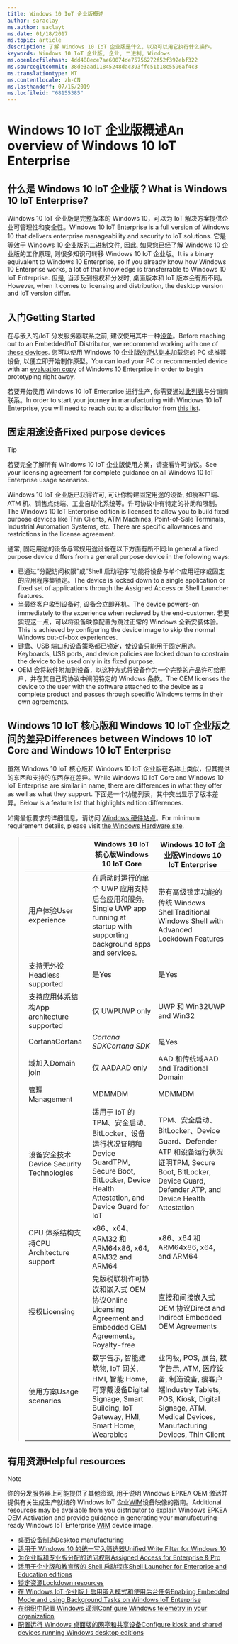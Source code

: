```yaml
---
title: Windows 10 IoT 企业版概述
author: saraclay
ms.author: saclayt
ms.date: 01/18/2017
ms.topic: article
description: 了解 Windows 10 IoT 企业版是什么，以及可以用它执行什么操作。
keywords: Windows 10 IoT 企业版, 企业, 二进制, Windows
ms.openlocfilehash: 4dd488ece7ae60074de75756272f52f392ebf322
ms.sourcegitcommit: 38de3aad11845248dac393ffc51b18c5596af4c3
ms.translationtype: MT
ms.contentlocale: zh-CN
ms.lasthandoff: 07/15/2019
ms.locfileid: "68155385"
---
```

# <a name="an-overview-of-windows-10-iot-enterprise"></a><span data-ttu-id="8de68-104">Windows 10 IoT 企业版概述</span><span class="sxs-lookup"><span data-stu-id="8de68-104">An overview of Windows 10 IoT Enterprise</span></span>

## <a name="what-is-windows-10-iot-enterprise"></a><span data-ttu-id="8de68-105">什么是 Windows 10 IoT 企业版？</span><span class="sxs-lookup"><span data-stu-id="8de68-105">What is Windows 10 IoT Enterprise?</span></span>
<span data-ttu-id="8de68-106">Windows 10 IoT 企业版是完整版本的 Windows 10，可以为 IoT 解决方案提供企业可管理性和安全性。</span><span class="sxs-lookup"><span data-stu-id="8de68-106">Windows 10 IoT Enterprise is a full version of Windows 10 that delivers enterprise manageability and security to IoT solutions.</span></span> <span data-ttu-id="8de68-107">它是等效于 Windows 10 企业版的二进制文件, 因此, 如果您已经了解 Windows 10 企业版的工作原理, 则很多知识可转移 Windows 10 IoT 企业版。</span><span class="sxs-lookup"><span data-stu-id="8de68-107">It is a binary equivalent to Windows 10 Enterprise, so if you already know how Windows 10 Enterprise works, a lot of that knowledge is transferrable to Windows 10 IoT Enterprise.</span></span> <span data-ttu-id="8de68-108">但是, 当涉及到授权和分发时, 桌面版本和 IoT 版本会有所不同。</span><span class="sxs-lookup"><span data-stu-id="8de68-108">However, when it comes to licensing and distribution, the desktop version and IoT version differ.</span></span> 

## <a name="getting-started"></a><span data-ttu-id="8de68-109">入门</span><span class="sxs-lookup"><span data-stu-id="8de68-109">Getting Started</span></span> 
<span data-ttu-id="8de68-110">在与嵌入的/IoT 分发服务器联系之前, 建议使用其中一种[设备](https://solutionsdirectory.intel.com/solutions-directory/processors/736/processors/766/processors/782/processors/788/processors/869/processors/879/processors/883/processors/888/processors/1053/processors/1058/processors/1103/processors/1107/processors/1110/processors/1117/processors/1133/processors/1135/processors/1139/processors/1141/processors/1175/processors/1192/processors/1344/processors/1348/processors/1349/processors/1371/processors/1392/processors/1729/processors/2284)。</span><span class="sxs-lookup"><span data-stu-id="8de68-110">Before reaching out to an Embedded/IoT Distributor, we recommend working with one of [these devices](https://solutionsdirectory.intel.com/solutions-directory/processors/736/processors/766/processors/782/processors/788/processors/869/processors/879/processors/883/processors/888/processors/1053/processors/1058/processors/1103/processors/1107/processors/1110/processors/1117/processors/1133/processors/1135/processors/1139/processors/1141/processors/1175/processors/1192/processors/1344/processors/1348/processors/1349/processors/1371/processors/1392/processors/1729/processors/2284).</span></span>  <span data-ttu-id="8de68-111">您可以使用 Windows 10 企业[版的评估副本](https://www.microsoft.com/en-us/evalcenter/evaluate-windows-10-enterprise)加载您的 PC 或推荐设备, 以便立即开始制作原型。</span><span class="sxs-lookup"><span data-stu-id="8de68-111">You can load your PC or recommended device with an [evaluation copy](https://www.microsoft.com/en-us/evalcenter/evaluate-windows-10-enterprise) of Windows 10 Enterprise in order to begin prototyping right away.</span></span>

<span data-ttu-id="8de68-112">若要开始使用 Windows 10 IoT Enterprise 进行生产, 你需要通过[此列表](http://wincom.blob.core.windows.net/documents/Windows_IoT_Distributor_Information.pdf)与分销商联系。</span><span class="sxs-lookup"><span data-stu-id="8de68-112">In order to start your journey in manufacturing with Windows 10 IoT Enterprise, you will need to reach out to a distributor from [this list](http://wincom.blob.core.windows.net/documents/Windows_IoT_Distributor_Information.pdf).</span></span> 

## <a name="fixed-purpose-devices"></a><span data-ttu-id="8de68-113">固定用途设备</span><span class="sxs-lookup"><span data-stu-id="8de68-113">Fixed purpose devices</span></span> 

> [!TIP]
> <span data-ttu-id="8de68-114">若要完全了解所有 Windows 10 IoT 企业版使用方案，请查看许可协议。</span><span class="sxs-lookup"><span data-stu-id="8de68-114">See your licensing agreement for complete guidance on all Windows 10 IoT Enterprise usage scenarios.</span></span>

<span data-ttu-id="8de68-115">Windows 10 IoT 企业版已获得许可, 可让你构建固定用途的设备, 如瘦客户端、ATM 机、销售点终端、工业自动化系统等。许可协议中有特定的补助和限制。</span><span class="sxs-lookup"><span data-stu-id="8de68-115">The Windows 10 IoT Enterprise edition is licensed to allow you to build fixed purpose devices like Thin Clients, ATM Machines, Point-of-Sale Terminals, Industrial Automation Systems, etc.  There are specific allowances and restrictions in the license agreement.</span></span> 

<span data-ttu-id="8de68-116">通常, 固定用途的设备与常规用途设备在以下方面有所不同:</span><span class="sxs-lookup"><span data-stu-id="8de68-116">In general a fixed purpose device differs from a general purpose device in the following ways:</span></span>  
* <span data-ttu-id="8de68-117">已通过“分配访问权限”或“Shell 启动程序”功能将设备与单个应用程序或固定的应用程序集锁定。</span><span class="sxs-lookup"><span data-stu-id="8de68-117">The device is locked down to a single application or fixed set of applications through the Assigned Access or Shell Launcher features.</span></span>  
* <span data-ttu-id="8de68-118">当最终客户收到设备时, 设备会立即开机。</span><span class="sxs-lookup"><span data-stu-id="8de68-118">The device powers-on immediately to the experience when recieved by the end-customer.</span></span> <span data-ttu-id="8de68-119">若要实现这一点，可以将设备映像配置为跳过正常的 Windows 全新安装体验。</span><span class="sxs-lookup"><span data-stu-id="8de68-119">This is achieved by configuring the device image to skip the normal Windows out-of-box experiences.</span></span>
* <span data-ttu-id="8de68-120">键盘、USB 端口和设备策略都已锁定，使设备只能用于固定用途。</span><span class="sxs-lookup"><span data-stu-id="8de68-120">Keyboards, USB ports, and device policies are locked down to constrain the device to be used only in its fixed purpose.</span></span>  
* <span data-ttu-id="8de68-121">OEM 会将软件附加到设备，以这种方式将设备作为一个完整的产品许可给用户，并在其自己的协议中阐明特定的 Windows 条款。</span><span class="sxs-lookup"><span data-stu-id="8de68-121">The OEM licenses the device to the user with the software attached to the device as a complete product and passes through specific Windows terms in their own agreements.</span></span>

## <a name="differences-between-windows-10-iot-core-and-windows-10-iot-enterprise"></a><span data-ttu-id="8de68-122">Windows 10 IoT 核心版和 Windows 10 IoT 企业版之间的差异</span><span class="sxs-lookup"><span data-stu-id="8de68-122">Differences between Windows 10 IoT Core and Windows 10 IoT Enterprise</span></span>
<span data-ttu-id="8de68-123">虽然 Windows 10 IoT 核心版和 Windows 10 IoT 企业版在名称上类似，但其提供的东西和支持的东西存在差异。</span><span class="sxs-lookup"><span data-stu-id="8de68-123">While Windows 10 IoT Core and Windows 10 IoT Enterprise are similar in name, there are differences in what they offer as well as what they support.</span></span> <span data-ttu-id="8de68-124">下面是一个功能列表，其中突出显示了版本差异。</span><span class="sxs-lookup"><span data-stu-id="8de68-124">Below is a feature list that highlights edition differences.</span></span>

<span data-ttu-id="8de68-125">如需最低要求的详细信息，请访问 [Windows 硬件站点](https://docs.microsoft.com/windows-hardware/design/minimum/minimum-hardware-requirements-overview)。</span><span class="sxs-lookup"><span data-stu-id="8de68-125">For minimum requirement details, please visit [the Windows Hardware site](https://docs.microsoft.com/windows-hardware/design/minimum/minimum-hardware-requirements-overview).</span></span>

> |             | <span data-ttu-id="8de68-126">Windows 10 IoT 核心版</span><span class="sxs-lookup"><span data-stu-id="8de68-126">Windows 10 IoT Core</span></span>  |  <span data-ttu-id="8de68-127">Windows 10 IoT 企业版</span><span class="sxs-lookup"><span data-stu-id="8de68-127">Windows 10 IoT Enterprise</span></span>  |
> |-------------|----------|---------|
> | <span data-ttu-id="8de68-128">用户体验</span><span class="sxs-lookup"><span data-stu-id="8de68-128">User experience</span></span> | <span data-ttu-id="8de68-129">在启动时运行的单个 UWP 应用支持后台应用和服务。</span><span class="sxs-lookup"><span data-stu-id="8de68-129">Single UWP app running at startup with supporting background apps and services.</span></span> | <span data-ttu-id="8de68-130">带有高级锁定功能的传统 Windows Shell</span><span class="sxs-lookup"><span data-stu-id="8de68-130">Traditional Windows Shell with Advanced Lockdown Features</span></span> |
> | <span data-ttu-id="8de68-131">支持无外设</span><span class="sxs-lookup"><span data-stu-id="8de68-131">Headless supported</span></span> | <span data-ttu-id="8de68-132">是</span><span class="sxs-lookup"><span data-stu-id="8de68-132">Yes</span></span> | <span data-ttu-id="8de68-133">是</span><span class="sxs-lookup"><span data-stu-id="8de68-133">Yes</span></span> |
> | <span data-ttu-id="8de68-134">支持应用体系结构</span><span class="sxs-lookup"><span data-stu-id="8de68-134">App architecture supported</span></span> | <span data-ttu-id="8de68-135">仅 UWP</span><span class="sxs-lookup"><span data-stu-id="8de68-135">UWP only</span></span> | <span data-ttu-id="8de68-136">UWP 和 Win32</span><span class="sxs-lookup"><span data-stu-id="8de68-136">UWP and Win32</span></span> |
> | <span data-ttu-id="8de68-137">Cortana</span><span class="sxs-lookup"><span data-stu-id="8de68-137">Cortana</span></span> | <span data-ttu-id="8de68-138">*Cortana SDK*</span><span class="sxs-lookup"><span data-stu-id="8de68-138">*Cortana SDK*</span></span> | <span data-ttu-id="8de68-139">是</span><span class="sxs-lookup"><span data-stu-id="8de68-139">Yes</span></span> |
> | <span data-ttu-id="8de68-140">域加入</span><span class="sxs-lookup"><span data-stu-id="8de68-140">Domain join</span></span> | <span data-ttu-id="8de68-141">仅 AAD</span><span class="sxs-lookup"><span data-stu-id="8de68-141">AAD only</span></span> | <span data-ttu-id="8de68-142">AAD 和传统域</span><span class="sxs-lookup"><span data-stu-id="8de68-142">AAD and Traditional Domain</span></span> |
> | <span data-ttu-id="8de68-143">管理</span><span class="sxs-lookup"><span data-stu-id="8de68-143">Management</span></span> | <span data-ttu-id="8de68-144">MDM</span><span class="sxs-lookup"><span data-stu-id="8de68-144">MDM</span></span> | <span data-ttu-id="8de68-145">MDM</span><span class="sxs-lookup"><span data-stu-id="8de68-145">MDM</span></span> |
> | <span data-ttu-id="8de68-146">设备安全技术</span><span class="sxs-lookup"><span data-stu-id="8de68-146">Device Security Technologies</span></span> | <span data-ttu-id="8de68-147">适用于 IoT 的 TPM、安全启动、BitLocker、设备运行状况证明和 Device Guard</span><span class="sxs-lookup"><span data-stu-id="8de68-147">TPM, Secure Boot, BitLocker, Device Health Attestation, and Device Guard for IoT</span></span> | <span data-ttu-id="8de68-148">TPM、安全启动、BitLocker、Device Guard、Defender ATP 和设备运行状况证明</span><span class="sxs-lookup"><span data-stu-id="8de68-148">TPM, Secure Boot, BitLocker, Device Guard, Defender ATP, and Device Health Attestation</span></span> |
> | <span data-ttu-id="8de68-149">CPU 体系结构支持</span><span class="sxs-lookup"><span data-stu-id="8de68-149">CPU Architecture support</span></span> | <span data-ttu-id="8de68-150">x86、x64、ARM32 和 ARM64</span><span class="sxs-lookup"><span data-stu-id="8de68-150">x86, x64, ARM32 and ARM64</span></span> | <span data-ttu-id="8de68-151">x86、x64 和 ARM64</span><span class="sxs-lookup"><span data-stu-id="8de68-151">x86, x64, and ARM64</span></span> |
> | <span data-ttu-id="8de68-152">授权</span><span class="sxs-lookup"><span data-stu-id="8de68-152">Licensing</span></span> | <span data-ttu-id="8de68-153">免版税联机许可协议和嵌入式 OEM 协议</span><span class="sxs-lookup"><span data-stu-id="8de68-153">Online Licensing Agreement and Embedded OEM Agreements, Royalty-free</span></span> | <span data-ttu-id="8de68-154">直接和间接嵌入式 OEM 协议</span><span class="sxs-lookup"><span data-stu-id="8de68-154">Direct and Indirect Embedded OEM Agreements</span></span> |
> | <span data-ttu-id="8de68-155">使用方案</span><span class="sxs-lookup"><span data-stu-id="8de68-155">Usage scenarios</span></span> | <span data-ttu-id="8de68-156">数字告示, 智能建筑物, IoT 网关, HMI, 智能 Home, 可穿戴设备</span><span class="sxs-lookup"><span data-stu-id="8de68-156">Digital Signage, Smart Building, IoT Gateway, HMI, Smart Home, Wearables</span></span> | <span data-ttu-id="8de68-157">业内板, POS, 展台, 数字告示, ATM, 医疗设备, 制造设备, 瘦客户端</span><span class="sxs-lookup"><span data-stu-id="8de68-157">Industry Tablets, POS, Kiosk, Digital Signage, ATM, Medical Devices, Manufacturing Devices, Thin Client</span></span> |

## <a name="helpful-resources"></a><span data-ttu-id="8de68-158">有用资源</span><span class="sxs-lookup"><span data-stu-id="8de68-158">Helpful resources</span></span>
> [!NOTE]
> <span data-ttu-id="8de68-159">你的分发服务器上可能提供了其他资源, 用于说明 Windows EPKEA OEM 激活并提供有关生成生产就绪的 Windows IoT 企业[WIM](https://msdn.microsoft.com/library/windows/desktop/dd861280.aspx)设备映像的指南。</span><span class="sxs-lookup"><span data-stu-id="8de68-159">Additional resources may be available from you distributor to explain Windows EPKEA OEM Activation and provide guidance in generating your manufacturing-ready Windows IoT Enterprise [WIM](https://msdn.microsoft.com/library/windows/desktop/dd861280.aspx) device image.</span></span>

* [<span data-ttu-id="8de68-160">桌面设备制造</span><span class="sxs-lookup"><span data-stu-id="8de68-160">Desktop manufacturing</span></span>](https://docs.microsoft.com/windows-hardware/manufacture/desktop/)
* [<span data-ttu-id="8de68-161">适用于 Windows 10 的统一写入筛选器</span><span class="sxs-lookup"><span data-stu-id="8de68-161">Unified Write Filter for Windows 10</span></span>](https://docs.microsoft.com/windows-hardware/customize/enterprise/unified-write-filter)
* [<span data-ttu-id="8de68-162">为企业版和专业版分配的访问权限</span><span class="sxs-lookup"><span data-stu-id="8de68-162">Assigned Access for Enterprise & Pro</span></span>](https://docs.microsoft.com/windows-hardware/customize/enterprise/assigned-access)
* [<span data-ttu-id="8de68-163">适用于企业版和教育版的 Shell 启动程序</span><span class="sxs-lookup"><span data-stu-id="8de68-163">Shell Launcher for Enterprise and Education editions</span></span>](https://docs.microsoft.com/windows-hardware/customize/enterprise/shell-launcher)
* [<span data-ttu-id="8de68-164">锁定资源</span><span class="sxs-lookup"><span data-stu-id="8de68-164">Lockdown resources</span></span>](https://docs.microsoft.com/windows-hardware/customize/enterprise/create-a-kiosk-image) 
* [<span data-ttu-id="8de68-165">在 Windows IoT 企业版上启用嵌入模式和使用后台任务</span><span class="sxs-lookup"><span data-stu-id="8de68-165">Enabling Embedded Mode and using Background Tasks on Windows IoT Enterprise</span></span>](https://docs.microsoft.com/windows/iot-core/develop-your-app/embeddedmode)
* [<span data-ttu-id="8de68-166">在组织中配置 Windows 遥测</span><span class="sxs-lookup"><span data-stu-id="8de68-166">Configure Windows telemetry in your organization</span></span>](https://docs.microsoft.com/windows/configuration/configure-windows-telemetry-in-your-organization )
* [<span data-ttu-id="8de68-167">配置运行 Windows 桌面版的网亭和共享设备</span><span class="sxs-lookup"><span data-stu-id="8de68-167">Configure kiosk and shared devices running Windows desktop editions</span></span>](https://docs.microsoft.com/windows/configuration/kiosk-shared-pc)
